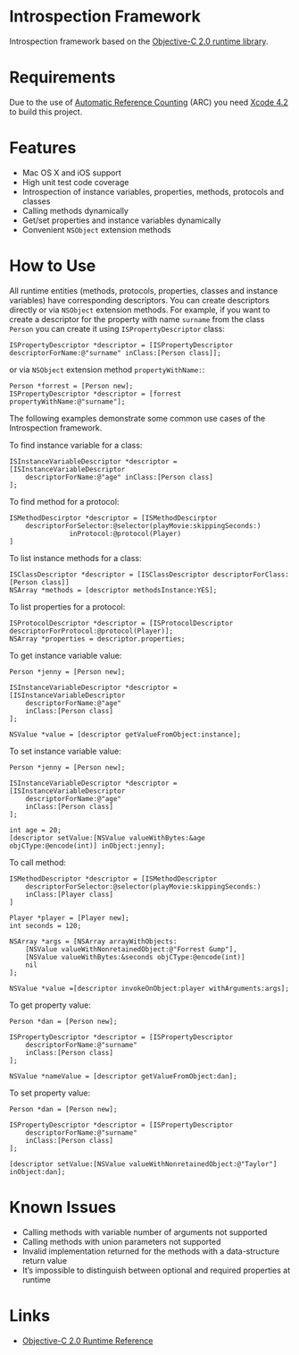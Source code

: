 # Introspection Framework #

Introspection framework based on the [Objective-C 2.0 runtime library][runtime_reference].

# Requirements #

Due to the use of [Automatic Reference Counting][arc] (ARC) you need [Xcode 4.2][xcode] to build this project.

# Features #

* Mac OS X and iOS support
* High unit test code coverage
* Introspection of instance variables, properties, methods, protocols and classes
* Calling methods dynamically
* Get/set properties and instance variables dynamically
* Convenient `NSObject` extension methods

# How to Use #

All runtime entities (methods, protocols, properties, classes and instance variables) 
have corresponding descriptors.
You can create descriptors directly or via `NSObject` extension methods.
For example, if you want to create a descriptor for the property with name `surname` from the class `Person`
you can create it using `ISPropertyDescriptor` class:

```objc
ISPropertyDescriptor *descriptor = [ISPropertyDescriptor descriptorForName:@"surname" inClass:[Person class]];
```

or via `NSObject` extension method `propertyWithName:`:

```objc
Person *forrest = [Person new];
ISPropertyDescriptor *descriptor = [forrest propertyWithName:@"surname"];
```

The following examples demonstrate some common use cases of the Introspection framework.

To find instance variable for a class:

```objc
ISInstanceVariableDescriptor *descriptor = [ISInstanceVariableDescriptor 
    descriptorForName:@"age" inClass:[Person class]
];    
```

To find method for a protocol:

```objc
ISMethodDescirptor *descriptor = [ISMethodDescirptor 
    descriptorForSelector:@selector(playMovie:skippingSeconds:) 
               inProtocol:@protocol(Player)
]
```

To list instance methods for a class:

```objc
ISClassDescriptor *descriptor = [ISClassDescriptor descriptorForClass:[Person class]]
NSArray *methods = [descriptor methodsInstance:YES];
```

To list properties for a protocol:

```objc
ISProtocolDescriptor *descriptor = [ISProtocolDescriptor descriptorForProtocol:@protocol(Player)];
NSArray *properties = descriptor.properties;
```

To get instance variable value:

```objc
Person *jenny = [Person new];    
    
ISInstanceVariableDescriptor *descriptor = [ISInstanceVariableDescriptor 
    descriptorForName:@"age" 
    inClass:[Person class]
];
    
NSValue *value = [descriptor getValueFromObject:instance];
```

To set instance variable value:

```objc
Person *jenny = [Person new];

ISInstanceVariableDescriptor *descriptor = [ISInstanceVariableDescriptor 
    descriptorForName:@"age" 
    inClass:[Person class]
];
    
int age = 20;
[descriptor setValue:[NSValue valueWithBytes:&age objCType:@encode(int)] inObject:jenny];
```

To call method:

```objc
ISMethodDescriptor *descriptor = [ISMethodDescriptor 
    descriptorForSelector:@selector(playMovie:skippingSeconds:) 
    inClass:[Player class]
]

Player *player = [Player new];
int seconds = 120;
    
NSArray *args = [NSArray arrayWithObjects:
    [NSValue valueWithNonretainedObject:@"Forrest Gump"],
    [NSValue valueWithBytes:&seconds objCType:@encode(int)]    
    nil
];
    
NSValue *value =[descriptor invokeOnObject:player withArguments:args];
```

To get property value:

```objc
Person *dan = [Person new];

ISPropertyDescriptor *descriptor = [ISPropertyDescriptor 
    descriptorForName:@"surname" 
    inClass:[Person class]
];    
    
NSValue *nameValue = [descriptor getValueFromObject:dan];
```
To set property value:

```objc
Person *dan = [Person new];

ISPropertyDescriptor *descriptor = [ISPropertyDescriptor 
    descriptorForName:@"surname" 
    inClass:[Person class]
];    

[descriptor setValue:[NSValue valueWithNonretainedObject:@"Taylor"] inObject:dan];
```

# Known Issues #

* Calling methods with variable number of arguments not supported
* Calling methods with union parameters not supported
* Invalid implementation returned for the methods with a data-structure return value
* It’s impossible to distinguish between optional and required properties at runtime

# Links #

* [Objective-C 2.0 Runtime Reference][runtime_reference]

[runtime_reference]: http://developer.apple.com/library/mac/#documentation/Cocoa/Reference/ObjCRuntimeRef/Reference/reference.html
[arc]: http://developer.apple.com/library/mac/#releasenotes/ObjectiveC/RN-TransitioningToARC/_index.html
[xcode]: http://developer.apple.com/xcode/